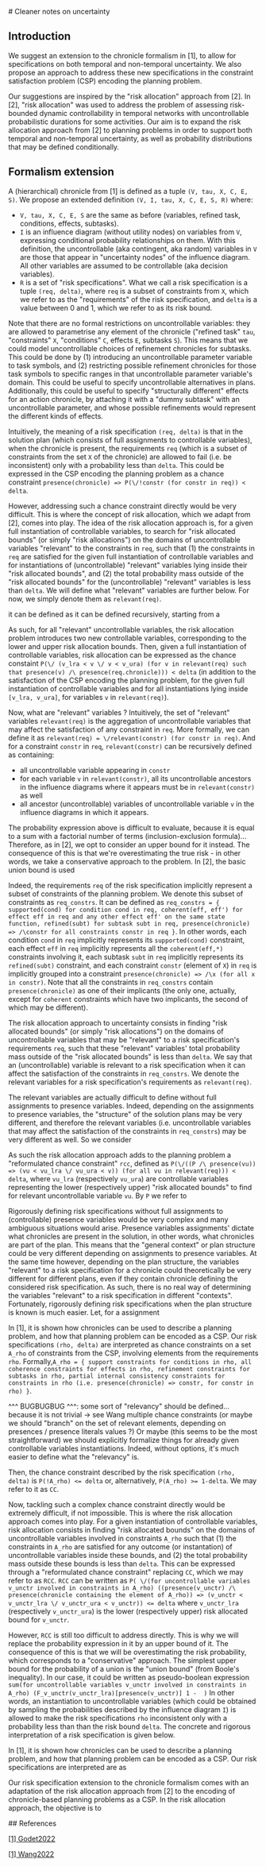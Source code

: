 # Cleaner notes on uncertainty

## Introduction

We suggest an extension to the chronicle formalism in [1], to allow for specifications on both temporal and non-temporal uncertainty. We also propose an approach to address these new specifications in the constraint satisfaction problem (CSP) encoding the planning problem.

Our suggestions are inspired by the "risk allocation" approach from [2]. In [2], "risk allocation" was used to address the problem of assessing risk-bounded dynamic controllability in temporal networks with uncontrollable probabilistic durations for some activities. Our aim is to expand the risk allocation approach from [2] to planning problems in order to support both temporal and non-temporal uncertainty, as well as probability distributions that may be defined conditionally.

## Formalism extension

A (hierarchical) chronicle from [1] is defined as a tuple `(V, tau, X, C, E, S)`. We propose an extended definition `(V, I, tau, X, C, E, S, R)` where:
- `V, tau, X, C, E, S` are the same as before (variables, refined task, conditions, effects, subtasks).
- `I` is an influence diagram (without utility nodes) on variables from `V`, expressing conditional probability relationships on them. With this definition, the uncontrollable (aka contingent, aka random) variables in `V` are those that appear in "uncertainty nodes" of the influence diagram. All other variables are assumed to be controllable (aka decision variables). 
- `R` is a set of "risk specifications". What we call a risk specification is a tuple `(req, delta)`, where `req` is a subset of constraints from `X`, which we refer to as the "requirements" of the risk specification, and `delta` is a value between 0 and 1, which we refer to as its risk bound.

Note that there are no formal restrictions on uncontrollable variables: they are allowed to parametrise any element of the chronicle ("refined task" `tau`, "constraints" `X`, "conditions" `C`, effects `E`, subtasks `S`). This means that we could model uncontrollable choices of refinement chronicles for subtasks. This could be done by (1) introducing an uncontrollable parameter variable to task symbols, and (2) restricting possible refinement chronicles for those task symbols to specific ranges in that uncontrollable parameter variable's domain. This could be useful to specify uncontrollable alternatives in plans. Additionally, this could be useful to specify "structurally different" effects for an action chronicle, by attaching it with a "dummy subtask" with an uncontrollable parameter, and whose possible refinements would represent the different kinds of effects.


Intuitively, the meaning of a risk specification `(req, delta)` is that in the solution plan (which consists of full assignments to controllable variables), when the chronicle is present, the requirements `req` (which is a subset of constraints from the set `X` of the chronicle) are allowed to fail (i.e. be inconsistent) only with a probability less than `delta`. This could be expressed in the CSP encoding the planning problem as a chance constraint `presence(chronicle) => P(\/!constr (for constr in req)) < delta`.

However, addressing such a chance constraint directly would be very difficult. This is where the concept of risk allocation, which we adapt from [2], comes into play. The idea of the risk allocation approach is, for a given full instantiation of controllable variables, to search for "risk allocated bounds" (or simply "risk allocations") on the domains of uncontrollable variables "relevant" to the constraints in `req`, such that (1) the constraints in `req` are satisfied for the given full instantiation of controllable variables and for instantiations of (uncontrollable) "relevant" variables lying inside their "risk allocated bounds", and (2) the total probability mass outside of the "risk allocated bounds" for the (uncontrollable) "relevant" variables is less than `delta`. We will define what "relevant" variables are further below. For now, we simply denote them as `relevant(req)`.



 it can be defined as it can be defined recursively, starting from a 

As such, for all "relevant" uncontrollable variables, the risk allocation problem introduces two new controllable variables, corresponding to the lower and upper risk allocation bounds. Then, given a full instantiation of controllable variables, risk allocation can be expressed as the chance constaint `P(\/ (v_lra < v \/ v < v_ura) (for v in relevant(req) such that presence(v) /\ presence(req.chronicle))) < delta` (in addition to the satisfaction of the CSP encoding the planning problem, for the given full instantiation of controllable variables and for all instantiations lying inside `[v_lra, v_ura]`, for variables `v` in `relevant(req)`).


Now, what are "relevant" variables ? Intuitively, the set of "relevant" variables `relevant(req)` is the aggregation of uncontrollable variables that may affect the satisfaction of any constraint in `req`. More formally, we can define it as `relevant(req) = \/relevant(constr) (for constr in req)`. And for a constraint `constr` in `req`, `relevant(constr)` can be recursively defined as containing:
- all uncontrollable variable appearing in `constr`
- for each variable `v` in `relevant(constr)`, all its uncontrollable ancestors in the influence diagrams where it appears must be in `relevant(constr)` as well
- all ancestor (uncontrollable) variables of uncontrollable variable `v` in the influence diagrams in which it appears.





The probability expression above is difficult to evaluate, because it is equal to a sum with a factorial number of terms (inclusion-exclusion formula)... Therefore, as in [2], we opt to consider an upper bound for it instead. The consequence of this is that we're overestimating the true risk - in other words, we take a conservative approach to the problem. In [2], the basic union bound is used 


 Indeed, the requirements `req` of the risk specification implicitly represent a subset of constraints of the planning problem. We denote this subset of constraints as `req_constrs`. It can be defined as `req_constrs = { supported(cond) for condition cond in req, coherent(eff, eff') for effect eff in req and any other effect eff' on the same state function, refined(subt) for subtask subt in req, presence(chronicle) => /\constr for all constraints constr in req }`. In other words, each condition `cond` in `req` implicitly represents its `supported(cond)` constraint, each effect `eff` in `req` implicitly represents all the `coherent(eff,*)` constraints involving it, each subtask `subt` in `req` implicitly represents its `refined(subt)` constraint, and each constraint `constr` (element of `X`) in `req` is implicitly grouped into a constraint `presence(chronicle) => /\x (for all x in constr)`. Note that all the constraints in `req_constrs` contain `presence(chronicle)` as one of their implicants (the only one, actually, except for `coherent` constraints which have two implicants, the second of which may be different).

The risk allocation approach to uncertainty consists in finding "risk allocated bounds" (or simply "risk allocations") on the domains of uncontrollable variables that may be "relevant" to a risk specification's requirements `req`, such that these "relevant" variables' total probability mass outside of the "risk allocated bounds" is less than `delta`. We say that an (uncontrollable) variable is relevant to a risk specification when it can affect the satisfaction of the constraints in `req_constrs`. We denote the relevant variables for a risk specification's requirements as `relevant(req)`.

The relevant variables are actually difficult to define without full assignments to presence variables. Indeed, depending on the assignments to presence variables, the "structure" of the solution plans may be very different, and therefore the relevant variables (i.e. uncontrollable variables that may affect the satisfaction of the constraints in `req_constrs`) may be very different as well. So we consider 

As such the risk allocation approach adds to the planning problem a "reformulated chance constraint" `rcc`, defined as `P(\/((P /\ presence(vu)) => (vu < vu_lra \/ vu_ura < v)) (for all vu in relevant(req))) < delta`, where `vu_lra` (respectively `vu_ura`) are controllable variables representing the lower (respectively upper) "risk allocated bounds" to find for relevant uncontrollable variable `vu`. By `P` we refer to 







Rigorously defining risk specifications without full assignments to (controllable) presence variables would be very complex and many ambiguous situations would arise. Presence variables assignments' dictate what chronicles are present in the solution, in other words, what chronicles are part of the plan. This means that the "general context" or plan structure could be very different depending on assignments to presence variables. At the same time however, depending on the plan structure, the variables "relevant" to a risk specification for a chronicle could theoretically be very different for different plans, even if they contain chronicle defining the considered risk specification. As such, there is no real way of determining the variables "relevant" to a risk specification in different "contexts". Fortunately, rigorously defining risk specifications when the plan structure is known is much easier. Let, for a assignment



In [1], it is shown how chronicles can be used to describe a planning problem, and how that planning problem can be encoded as a CSP. Our risk specifications `(rho, delta)` are interpreted as chance constraints on a set `A_rho` of constraints from the CSP, involving elements from the requirements `rho`. Formally,`A_rho = { support constraints for conditions in rho, all coherence constraints for effects in rho, refinement constraints for subtasks in rho, partial internal consistency constraints for constraints in rho (i.e. presence(chronicle) => constr, for constr in rho) }`. 

^^^ BUGBUGBUG ^^^: some sort of "relevancy" should be defined... because it is not trivial -> see Wang multiple chance constraints (or maybe we should "branch" on the set of relevant elements, depending on presences / presence literals values ?) Or maybe (this seems to be the most straightforward) we should explicitly formalize things for already given controllable variables instantiations. Indeed, without options, it's much easier to define what the "relevancy" is.



Then, the chance constraint described by the risk specification `(rho, delta)` is `P(!A_rho) <= delta` or, alternatively, `P(A_rho) >= 1-delta`. We may refer to it as `CC`.

Now, tackling such a complex chance constraint directly would be extremely difficult, if not impossible. This is where the risk allocation approach comes into play. For a given instantiation of controllable variables, risk allocation consists in finding "risk allocated bounds" on the domains of uncontrollable variables involved in constraints `A_rho` such that (1) the constraints in `A_rho` are satisfied for any outcome (or instantation) of uncontrollable variables inside these bounds, and (2) the total probability mass outside these bounds is less than `delta`. This can be expressed through a "reformulated chance constraint" replacing `CC`, which we may refer to as `RCC`. `RCC` can be written as `P( \/(for uncontrollable variables v_unctr involved in constraints in A_rho) ((presence(v_unctr) /\ presence(chronicle containing the element of A_rho)) => (v_unctr < v_unctr_lra \/ v_unctr_ura < v_unctr)) <= delta` where `v_unctr_lra` (respectively `v_unctr_ura`) is the lower (respectively upper) risk allocated bound for `v_unctr`.

However, `RCC` is still too difficult to address directly. This is why we will replace the probability expression in it by an upper bound of it. The consequence of this is that we will be overestimating the risk probability, which corresponds to a "conservative" approach. The simplest upper bound for the probability of a union is the "union bound" (from Boole's inequality). In our case, it could be written as pseudo-boolean expression `sum(for uncontrollable variables v_unctr involved in constraints in A_rho) (F_v_unctr(v_unctr_lra)[presence(v_unctr)] 1 -  )`
 In other words, an instantiation to uncontrollable variables (which could be obtained by sampling the probabilities described by the influence diagram `I`) is allowed to make the risk specifications `rho` inconsistent only with a probability less than than the risk bound `delta`. The concrete and rigorous interpretation of a risk specification is given below.

In [1], it is shown how chronicles can be used to describe a planning problem, and how that planning problem can be encoded as a CSP. Our risk specifications are interpreted are as 


Our risk specification extension to the chronicle formalism comes with an adaptation of the risk allocation approach from [2] to the encoding of chronicle-based planning problems as a CSP. In the risk allocation approach, the objective is to 

## References

[[1] Godet2022]()

[[1] Wang2022]()
